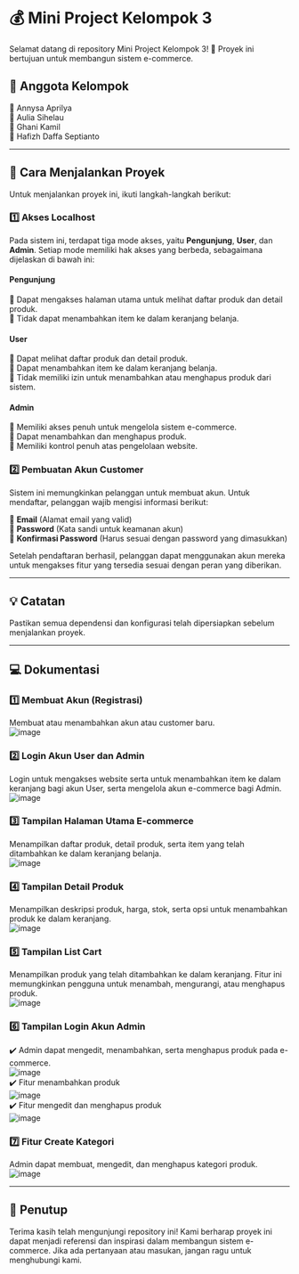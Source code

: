 # 💰 Mini Project Kelompok 3
Selamat datang di repository Mini Project Kelompok 3! 🚀
Proyek ini bertujuan untuk membangun sistem e-commerce.

## 👥 Anggota Kelompok
🏅 Annysa Aprilya  
🏅 Aulia Sihelau  
🏅 Ghani Kamil  
🏅 Hafizh Daffa Septianto  

---

## 🚀 Cara Menjalankan Proyek
Untuk menjalankan proyek ini, ikuti langkah-langkah berikut:

### 1️⃣ Akses Localhost
Pada sistem ini, terdapat tiga mode akses, yaitu **Pengunjung**, **User**, dan **Admin**. Setiap mode memiliki hak akses yang berbeda, sebagaimana dijelaskan di bawah ini:

#### Pengunjung
🔹 Dapat mengakses halaman utama untuk melihat daftar produk dan detail produk.  
🔹 Tidak dapat menambahkan item ke dalam keranjang belanja.  

#### User
🔹 Dapat melihat daftar produk dan detail produk.  
🔹 Dapat menambahkan item ke dalam keranjang belanja.  
🔹 Tidak memiliki izin untuk menambahkan atau menghapus produk dari sistem.  

#### Admin
🔹 Memiliki akses penuh untuk mengelola sistem e-commerce.  
🔹 Dapat menambahkan dan menghapus produk.  
🔹 Memiliki kontrol penuh atas pengelolaan website.  

### 2️⃣ Pembuatan Akun Customer
Sistem ini memungkinkan pelanggan untuk membuat akun. Untuk mendaftar, pelanggan wajib mengisi informasi berikut:

🔹 **Email** (Alamat email yang valid)  
🔹 **Password** (Kata sandi untuk keamanan akun)  
🔹 **Konfirmasi Password** (Harus sesuai dengan password yang dimasukkan)  

Setelah pendaftaran berhasil, pelanggan dapat menggunakan akun mereka untuk mengakses fitur yang tersedia sesuai dengan peran yang diberikan.  

---

## 💡 Catatan
Pastikan semua dependensi dan konfigurasi telah dipersiapkan sebelum menjalankan proyek.

---

## 💻 Dokumentasi

### 1️⃣ Membuat Akun (Registrasi)
Membuat atau menambahkan akun atau customer baru.  
![image](https://drive.google.com/uc?export=view&id=1a_mt3zcuhlkIytpH5qKwCozeNk0ipiuT)  

### 2️⃣ Login Akun User dan Admin
Login untuk mengakses website serta untuk menambahkan item ke dalam keranjang bagi akun User, serta mengelola akun e-commerce bagi Admin.  
![image](https://drive.google.com/uc?export=view&id=1a_mt3zcuhlkIytpH5qKwCozeNk0ipiuT)  

### 3️⃣ Tampilan Halaman Utama E-commerce
Menampilkan daftar produk, detail produk, serta item yang telah ditambahkan ke dalam keranjang belanja.  
![image](https://github.com/user-attachments/assets/7de87a9c-1beb-4524-8ed9-6b7bdb9eb54f)  

### 4️⃣ Tampilan Detail Produk
Menampilkan deskripsi produk, harga, stok, serta opsi untuk menambahkan produk ke dalam keranjang.  
![image](https://github.com/user-attachments/assets/5f95acfa-9681-489b-a06c-7042884baaa6)  

### 5️⃣ Tampilan List Cart
Menampilkan produk yang telah ditambahkan ke dalam keranjang. Fitur ini memungkinkan pengguna untuk menambah, mengurangi, atau menghapus produk.  
![image](https://github.com/user-attachments/assets/cb01b46a-5054-4d09-a1cc-6cfc699237c7)  

### 6️⃣ Tampilan Login Akun Admin
✔️ Admin dapat mengedit, menambahkan, serta menghapus produk pada e-commerce.  
![image](https://github.com/user-attachments/assets/3d82412f-5f07-40b9-b768-11ece015fabb)  
✔️ Fitur menambahkan produk  
![image](https://github.com/user-attachments/assets/8f94931c-0068-4d53-99aa-65fa30e6d019)  
✔️ Fitur mengedit dan menghapus produk  
![image](https://github.com/user-attachments/assets/58af2189-16ab-412d-a47e-55f82f6be7f2)  

### 7️⃣ Fitur Create Kategori
Admin dapat membuat, mengedit, dan menghapus kategori produk.  
![image](https://github.com/user-attachments/assets/be5e8767-e08a-48be-9a97-320e2dfc3eb7)  

---

## 🎉 Penutup
Terima kasih telah mengunjungi repository ini! Kami berharap proyek ini dapat menjadi referensi dan inspirasi dalam membangun sistem e-commerce. Jika ada pertanyaan atau masukan, jangan ragu untuk menghubungi kami.  
